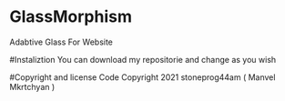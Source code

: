 # GlassMorphism
Adabtive Glass For Website 

#Instaliztion
You can download my repositorie and change as you wish

#Copyright and license
Code Copyright 2021 stoneprog44am ( Manvel Mkrtchyan ) 
